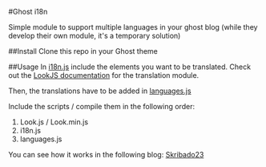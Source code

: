 #Ghost i18n

Simple module to support multiple languages in your ghost blog (while they develop their own module, it's a temporary solution)

##Install
Clone this repo in your Ghost theme

##Usage
In [i18n.js](https://github.com/elenatorro/Ghosti18n/blob/master/lib/i18n.js) include the elements you want to be translated. Check out the [LookJS documentation](https://github.com/elenatorro/LookJS/blob/master/README.md) for the translation module.

Then, the translations have to be added in [languages.js](https://github.com/elenatorro/Ghosti18n/blob/master/lib/languages.js)

Include the scripts / compile them in the following order:

1. Look.js / Look.min.js
2. i18n.js
3. languages.js

You can see how it works in the following blog: [Skribado23](http://skribado23.com/)
